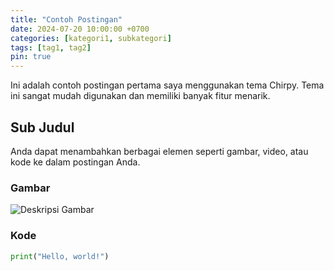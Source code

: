 ```yaml
---
title: "Contoh Postingan"
date: 2024-07-20 10:00:00 +0700
categories: [kategori1, subkategori]
tags: [tag1, tag2]
pin: true
---
```


Ini adalah contoh postingan pertama saya menggunakan tema Chirpy. Tema ini sangat mudah digunakan dan memiliki banyak fitur menarik.

## Sub Judul

Anda dapat menambahkan berbagai elemen seperti gambar, video, atau kode ke dalam postingan Anda.

### Gambar

![Deskripsi Gambar](/path/to/image.jpg)

### Kode

```python
print("Hello, world!")

